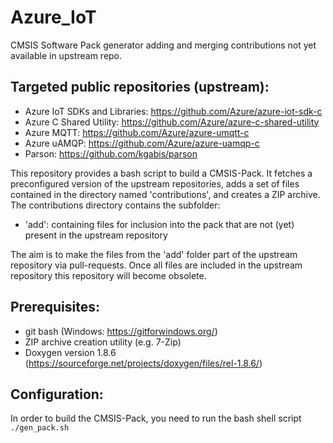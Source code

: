 # Azure_IoT
CMSIS Software Pack generator adding and merging contributions not yet available in upstream repo.

## Targeted public repositories (upstream): 
- Azure IoT SDKs and Libraries: https://github.com/Azure/azure-iot-sdk-c
- Azure C Shared Utility: https://github.com/Azure/azure-c-shared-utility
- Azure MQTT: https://github.com/Azure/azure-umqtt-c
- Azure uAMQP: https://github.com/Azure/azure-uamqp-c
- Parson: https://github.com/kgabis/parson

This repository provides a bash script to build a CMSIS-Pack. 
It fetches a preconfigured version of the upstream repositories, adds a set of
files contained in the directory named 'contributions', and creates a ZIP archive.  
The contributions directory contains the subfolder:
- 'add': containing files for inclusion into the pack that are not (yet) present in the upstream repository  

The aim is to make the files from the 'add' folder part of the upstream repository via pull-requests. 
Once all files are included in the upstream repository this repository will become obsolete.

## Prerequisites:
- git bash (Windows: https://gitforwindows.org/)
- ZIP archive creation utility (e.g. 7-Zip)
- Doxygen version 1.8.6 (https://sourceforge.net/projects/doxygen/files/rel-1.8.6/)

## Configuration:
In order to build the CMSIS-Pack, you need to run the bash shell script `./gen_pack.sh`

